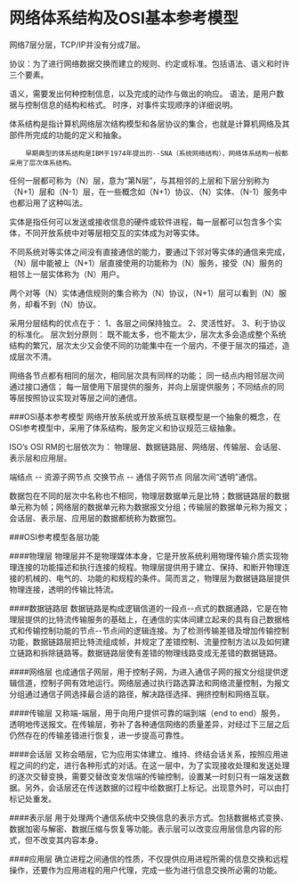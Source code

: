# 网络体系结构及OSI基本参考模型

网络7层分层，TCP/IP并没有分成7层。



协议：为了进行网络数据交换而建立的规则、约定或标准。包括语法、语义和时许三个要素。

语义，需要发出何种控制信息，以及完成的动作与做出的响应。
语法，是用户数据与控制信息的结构和格式。
时序，对事件实现顺序的详细说明。

体系结构是指计算机网络层次结构模型和各层协议的集合，也就是计算机网络及其部件所完成的功能的定义和抽象。
		
		早期典型的体系结构是IBM于1974年提出的--SNA（系统网络结构），网络体系结构一般都采用了层次体系结构。
		
任何一层都可称为（N）层，意为“第N层”，与其相邻的上层和下层分别称为（N+1）层和（N-1）层，在一些概念如（N+1）协议、（N）实体、（N-1）服务中也都沿用了这种叫法。

实体是指任何可以发送或接收信息的硬件或软件进程，每一层都可以包含多个实体，不同开放系统中对等层相交互的实体成为对等实体。

不同系统对等实体之间没有直接通信的能力，要通过下邻对等实体的通信来完成，（N）层中能被上（N+1）层直接使用的功能称为（N）服务，接受（N）服务的相邻上一层实体称为（N）用户。

两个对等（N）实体通信规则的集合称为（N）协议，（N+1）层可以看到（N）服务，却看不到（N）协议。

采用分层结构的优点在于：
1、各层之间保持独立。
2、灵活性好。
3、利于协议的标准化。
层次划分原则：
既不能太多，也不能太少，层次太多会造成整个系统结构的繁冗，层次太少又会使不同的功能集中在一个层内，不便于层次的描述，造成层次不清。

网络各节点都有相同的层次，相同层次具有同样的功能；
同一结点内相邻层次间通过接口通信；
每一层使用下层提供的服务，并向上层提供服务；不同结点的同等层按照协议实现对等层之间的通信。

###OSI基本参考模型
网络开放系统或开放系统互联模型是一个抽象的概念，在OSI参考模型中，采用了体系结构，服务定义和协议规范三级抽象。

ISO‘s OSI RM的七层依次为： 物理层、数据链路层、网络层、传输层、会话层、表示层和应用层。


端结点 -- 资源子网节点
交换节点 -- 通信子网节点
同层次间“透明”通信。

数据包在不同的层次中名称也不相同，物理层数据单元是比特；数据链路层的数据单元称为帧；网络层的数据单元称为数据报文分组；传输层的数据单元称为报文；会话层、表示层、应用层的数据都统称为数据包。


###OSI参考模型各层功能

####物理层
物理层并不是物理媒体本身，它是开放系统利用物理传输介质实现物理连接的功能描述和执行连接的规程。物理层提供用于建立、保持、和断开物理连接的机械的、电气的、功能的和规程的条件。简而言之，物理层为数据链路层提供物理连接，透明的传输比特流。

####数据链路层
数据链路是构成逻辑信道的一段点--点式的数据通路，它是在物理层提供的比特流传输服务的基础上，在通信的实体间建立起来的具有自己数据格式和传输控制功能的节点--节点间的逻辑连接。为了检测传输差错及增加传输控制功能，数据链路层把比特流组成帧，并规定了差错控制、流量控制方法以及如何建立链路和拆除链路等。数据链路层使有差错的物理线路变成无差错的数据链路。

####网络层
也成通信子网层，用于控制子网，为进入通信子网的报文分组提供逻辑信道，控制子网有效地运行。网络层通过执行路选算法和网络流量控制，为报文分组通过通信子网选择最合适的路径，解决路径选择、拥挤控制和网络互联。

####传输层
又称端-端层，用于向用户提供可靠的端到端（end to end）服务，透明地传送报文。在传输层，弥补了各种通信网络的质量差异，对经过下三层之后仍然存在的传输差错进行恢复，进一步提高可靠性。

####会话层
又称会晤层，它为应用实体建立、维持、终结会话关系，按照应用进程之间的约定，进行各种形式的对话。在这一层中，为了实现接收处理和发送处理的逐次交替变换，需要交替改变发信端的传输控制，设置某一时刻只有一端发送数据。另外，会话层还在传送数据的过程中给数据打上标记。出现意外时，可以由打标记处重发。

####表示层
用于处理两个通信系统中交换信息的表示方式。包括数据格式变换、数据加密与解密、数据压缩与恢复等功能。表示层可以改变应用层信息内容的形式，但不改变其内容本身。

####应用层
确立进程之间通信的性质，不仅提供应用进程所需的信息交换和远程操作，还要作为应用进程的用户代理，完成一些为进行信息交换所必需的功能。

